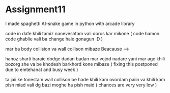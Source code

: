# Assignment11

I made spaghetti AI-snake game in python with arcade library


code in dafe khili tamiz naneveshtam vali doros kar mikone ( code hamon code ghablie vali ba change haie gonagun :D )




mar ba body collision va wall collison mibaze Beacause -->

hanoz sharti baraie dodge dadan badan mar vojod nadare yani mar age khili bozorg she va be khodesh barkhord kone mibaze ( fixing this postponed due to emtehanat and busy week )


ta jaii ke tonestam wall collison be hade khili kam ovordam paiin va khili kam pish miad vali dg bazi moghe ha pish maid ( chances are very very low )



